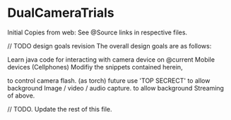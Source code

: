 # DualCameraTrials

Initial Copies from web: See @Source links in respective files.

// TODO design goals revision
The overall design goals are as follows:

Learn java code for interacting with camera device on @current Mobile devices (Cellphones)
Modifiy the snippets contained herein, 

  to control camera flash. (as torch) future use 'TOP SECRECT'
  to allow background Image / video / audio capture.
  to allow background Streaming of above.
  
  // TODO. Update the rest of this file.
  
